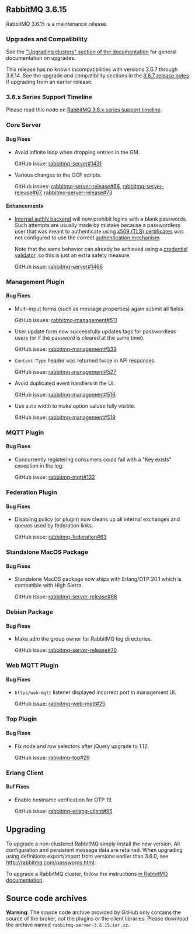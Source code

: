 ## RabbitMQ 3.6.15

RabbitMQ 3.6.15 is a maintenance release.

### Upgrades and Compatibility

See the ["Upgrading clusters" section of the
documentation](https://www.rabbitmq.com/upgrade.html) for general
documentation on upgrades.

This release has no known incompatibilities with versions 3.6.7 through
3.6.14. See the upgrade and compatibility sections in the [3.6.7 release
notes](https://github.com/rabbitmq/rabbitmq-server/releases/tag/rabbitmq_v3_6_7)
if upgrading from an earlier release.

### 3.6.x Series Support Timeline

Please read this node on [RabbitMQ 3.6.x series support
timeline](https://groups.google.com/forum/#!msg/rabbitmq-users/kXkI-f3pgEw/UFowJIK4BQAJ).

### Core Server

#### Bug Fixes

* Avoid infinite loop when dropping entries in the GM.

    GitHub issue: [rabbitmq-server#1431](https://github.com/rabbitmq/rabbitmq-server/pull/1431)

* Various changes to the OCF scripts.

    GitHub issues: [rabbitmq-server-release#66](https://github.com/rabbitmq/rabbitmq-server-release/pull/66),
    [rabbitmq-server-release#67](https://github.com/rabbitmq/rabbitmq-server-release/pull/67),
    [rabbitmq-server-release#73](https://github.com/rabbitmq/rabbitmq-server-release/pull/73)

#### Enhancements

 * [Internal authN backend](https://www.rabbitmq.com/access-control.html) will now prohibit logins with a blank passwords. Such attempts
   are usually made by mistake because a passwordless user that was meant to authenticate
   using [x509 (TLS) certificates](https://github.com/rabbitmq/rabbitmq-auth-mechanism-ssl/) was not configured to use the correct [authentication
   mechanism](https://www.rabbitmq.com/authentication.html).

   Note that the same behavior can already be achieved using a [credential validator](https://www.rabbitmq.com/passwords.html), 
   so this is just an extra safety measure.

   GitHub issue: [rabbitmq-server#1466](https://github.com/rabbitmq/rabbitmq-server/pull/1466)
   

### Management Plugin

#### Bug Fixes

* Multi-input forms (such as message properties) again submit all fields.

    GitHub issues: [rabbitmq-management#511](https://github.com/rabbitmq/rabbitmq-management/issues/511)

 * User update form now successfully updates tags for passwordless users (or if the password is cleared at the same time).
  
   GitHub issue: [rabbitmq-management#533](https://github.com/rabbitmq/rabbitmq-management/issues/533)

* `Content-Type` header was returned twice in API responses.

    GitHub issue: [rabbitmq-management#527](https://github.com/rabbitmq/rabbitmq-management/issues/527)

* Avoid duplicated event handlers in the UI.

    GitHub issue: [rabbitmq-management#516](https://github.com/rabbitmq/rabbitmq-management/pull/516)

* Use `auto` width to make option values fully visible.

    GitHub issue: [rabbitmq-management#519](https://github.com/rabbitmq/rabbitmq-management/issues/519)

### MQTT Plugin

#### Bug Fixes

* Concurrently registering consumers could fail with a "Key exists" exception in the log.

    GitHub issue: [rabbitmq-mqtt#132](https://github.com/rabbitmq/rabbitmq-mqtt/issues/132)

### Federation Plugin

#### Bug Fixes

* Disabling policy (or plugin) now cleans up all internal exchanges and queues used by federation links.

    GitHub issue: [rabbitmq-federation#63](https://github.com/rabbitmq/rabbitmq-federation/issues/63)

### Standalone MacOS Package

#### Bug Fixes

* Standalone MacOS package now ships with Erlang/OTP 20.1 which is compatible with High Sierra.

    GitHub issue: [rabbitmq-server-release#68](https://github.com/rabbitmq/rabbitmq-server-release/issues/68)

### Debian Package

#### Bug Fixes

* Make adm the group owner for RabbitMQ log directories.

    GitHub issue: [rabbitmq-server-release#70](https://github.com/rabbitmq/rabbitmq-server-release/pull/70)

### Web MQTT Plugin

#### Bug Fixes

* `https/web-mqtt` listener displayed incorrect port in management UI.

    GitHub issue: [rabbitmq-web-mqtt#25](https://github.com/rabbitmq/rabbitmq-web-mqtt/issues/25)

### Top Plugin

#### Bug Fixes

* Fix node and row selectors after jQuery upgrade to 1.12.

    GitHub issue: [rabbitmq-top#29](https://github.com/rabbitmq/rabbitmq-top/pull/29)

### Erlang Client

#### Buf Fixes

* Enable hostname verification for OTP 19.

    GitHub issue: [rabbitmq-erlang-client#95](https://github.com/rabbitmq/rabbitmq-erlang-client/pull/95)

## Upgrading

To upgrade a non-clustered RabbitMQ simply install the new version. All
configuration and persistent message data are retained. When upgrading
using definitions export/import from versions earlier than 3.6.0, see
http://rabbitmq.com/passwords.html.

To upgrade a RabbitMQ cluster, follow the instructions [in RabbitMQ
documentation](https://www.rabbitmq.com/clustering.html#upgrading).

## Source code archives

**Warning**: The source code archive provided by GitHub only contains
the source of the broker, not the plugins or the client libraries.
Please download the archive named `rabbitmq-server-3.6.15.tar.xz`.

